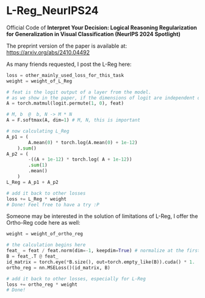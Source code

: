 # L-Reg_NeurIPS24
Official Code of **Interpret Your Decision: Logical Reasoning Regularization for Generalization in Visual Classification (NeurIPS 2024 Spotlight)**


The preprint version of the paper is available at: https://arxiv.org/abs/2410.04492




As many friends requested, I post the L-Reg here:

```python
loss = other_mainly_used_loss_for_this_task
weight = weight_of_L_Reg

# feat is the logit output of a layer from the model. 
# as we show in the paper, if the dimensions of logit are independent of each other, it will be better. 
A = torch.matmul(logit.permute(1, 0), feat)

# M, b  @  b, N -> M * N
A = F.softmax(A, dim=1) # M, N, this is important

# now calculating L_Reg
A_p1 = (
        A.mean(0) * torch.log(A.mean(0) + 1e-12)
    ).sum()
A_p2 = (
        -((A + 1e-12) * torch.log( A + 1e-12))
        .sum(1)
        .mean()
    )
L_Reg = A_p1 + A_p2

# add it back to other losses
loss += L_Reg * weight
# Done! Feel free to have a try :P
```

Someone may be interested in the solution of limitations of L-Reg, I offer the Ortho-Reg code here as well:

```python
weight = weight_of_ortho_reg

# the calculation begins here
feat_ = feat / feat.norm(dim=-1, keepdim=True) # normalize at the first
B = feat_.T @ feat_
id_matrix = torch.eye(*B.size(), out=torch.empty_like(B)).cuda() * 1.
ortho_reg = nn.MSELoss()(id_matrix, B)

# add it back to other losses, especially for L-Reg
loss += ortho_reg * weight
# Done! 
```
